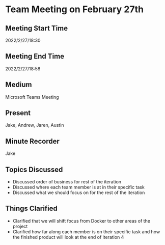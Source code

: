# Team Meeting on February 27th
## Meeting Start Time
2022/2/27/18:30

## Meeting End Time
2022/2/27/18:58

## Medium
Microsoft Teams Meeting

## Present
Jake, Andrew, Jaren, Austin

## Minute Recorder
Jake

## Topics Discussed
<ul>
    <li>Discussed order of business for rest of the iteration
    <li>Discussed where each team member is at in their specific task
    <li>Discussed what we should focus on for the rest of the iteration
</ul>

## Things Clarified
<ul>
    <li>Clarified that we will shift focus from Docker to other areas of the project
    <li>Clarified how far along each member is on their specific task and how the finished product will look at the end of iteration 4
</ul>